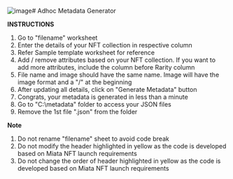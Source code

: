 ![image](https://github.com/TERRA-PEXC/Adhoc/assets/130992657/08b70c98-56d0-4b1b-ac8a-081a7d3a6a6e)# Adhoc
Metadata Generator

**INSTRUCTIONS**
1) Go to "filename" worksheet
2) Enter the details of your NFT collection in respective column
3) Refer Sample template worksheet for reference
4) Add / remove attributes based on your NFT collection. If you want to add more attributes, include the column before Rarity column
5) File name and image should have the same name. Image will have the image format and a "/" at the beginning
6) After updating all details, click on "Generate Metadata" button
7) Congrats, your metadata is generated in less than a minute
8) Go to "C:\metadata" folder to access your JSON files
9) Remove the 1st file ".json" from the folder

**Note**
1) Do not rename "filename" sheet to avoid code break
2) Do not modify the header highlighted in yellow as the code is developed based on Miata NFT launch requirements
3) Do not change the order of header highlighted in yellow as the code is developed based on Miata NFT launch requirements

